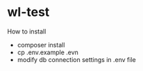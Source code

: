 # wl-test

How to install 
* composer install
* cp .env.example .evn
* modify db connection settings in .env file
